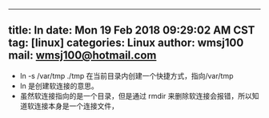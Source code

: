 ----
title: ln
date: Mon 19 Feb 2018 09:29:02 AM CST
tag: [linux]
categories: Linux
author: wmsj100
mail: wmsj100@hotmail.com
---

- ln -s /var/tmp   ./tmp   在当前目录内创建一个快捷方式，指向/var/tmp
- ln  是创建软连接的意思。
- 虽然软连接指向的是一个目录，但是通过 rmdir 来删除软连接会报错，所以知道软连接本身是一个连接文件，
